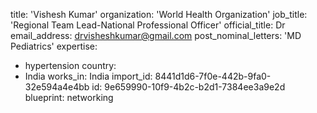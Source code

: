 title: 'Vishesh Kumar'
organization: 'World Health Organization'
job_title: 'Regional Team Lead-National Professional Officer'
official_title: Dr
email_address: drvisheshkumar@gmail.com
post_nominal_letters: 'MD Pediatrics'
expertise:
  - hypertension
country:
  - India
works_in: India
import_id: 8441d1d6-7f0e-442b-9fa0-32e594a4e4bb
id: 9e659990-10f9-4b2c-b2d1-7384ee3a9e2d
blueprint: networking
